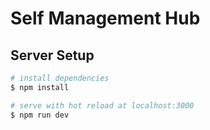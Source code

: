 # Self Management Hub

## Server Setup

```bash
# install dependencies
$ npm install

# serve with hot reload at localhost:3000
$ npm run dev
```
